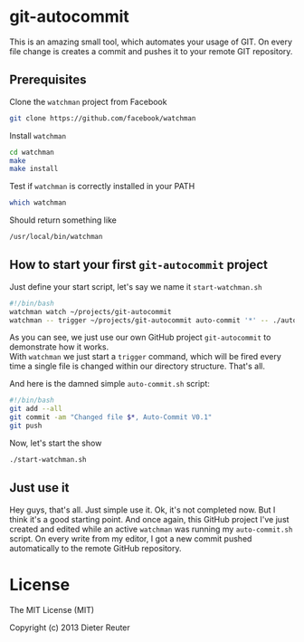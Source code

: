 git-autocommit
==============

This is an amazing small tool, which automates your usage of GIT.  On every file change is creates a commit and pushes it to your remote GIT repository. 



Prerequisites
-------------

Clone the `watchman` project from Facebook
```bash
git clone https://github.com/facebook/watchman
```

Install `watchman`
```bash
cd watchman
make
make install
```

Test if `watchman` is correctly installed in your PATH
```bash
which watchman
```
Should return something like
```bash
/usr/local/bin/watchman
```


How to start your first `git-autocommit` project
------------------------------------------------

Just define your start script, let's say we name it `start-watchman.sh`
```bash
#!/bin/bash
watchman watch ~/projects/git-autocommit
watchman -- trigger ~/projects/git-autocommit auto-commit '*' -- ./auto-commit.sh
```

As you can see, we just use our own GitHub project `git-autocommit` to demonstrate how it works.  
With `watchman` we just start a `trigger` command, which will be fired every time a single file 
is changed within our directory structure.  That's all.

And here is the damned simple `auto-commit.sh` script:
```bash
#!/bin/bash
git add --all
git commit -am "Changed file $*, Auto-Commit V0.1"
git push
```

Now, let's start the show
```bash
./start-watchman.sh
```


Just use it
-----------

Hey guys, that's all.  Just simple use it.
Ok, it's not completed now.  But I think it's a good starting point.
And once again, this GitHub project I've just created and edited while an active `watchman` was running my `auto-commit.sh` script.
On every write from my editor, I got a new commit pushed automatically to the remote GitHub repository.


License
=======
The MIT License (MIT)

Copyright (c) 2013 Dieter Reuter

